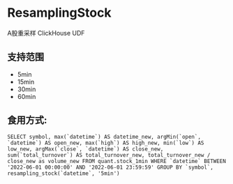 # ResamplingStock
A股重采样 ClickHouse UDF

## 支持范围
- 5min
- 15min
- 30min
- 60min

## 食用方式:
```
SELECT symbol, max(`datetime`) AS datetime_new, argMin(`open`, `datetime`) AS open_new, max(`high`) AS high_new, min(`low`) AS low_new, argMax(`close`, `datetime`) AS close_new, sum(`total_turnover`) AS total_turnover_new, total_turnover_new / close_new as volume_new FROM quant.stock_1min WHERE `datetime` BETWEEN '2022-06-01 00:00:00' AND '2022-06-01 23:59:59' GROUP BY `symbol`, resampling_stock(`datetime`, '5min')
```
